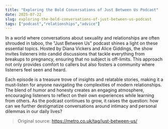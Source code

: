 ```yaml
---
title: "Exploring the Bold Conversations of Just Between Us Podcast"
date: 2025-07-22
slug: exploring-the-bold-conversations-of-just-between-us-podcast
tags: ["podcast","relationships","advice"]
---
```


In a world where conversations about sexuality and relationships are often shrouded in taboo, the "Just Between Us" podcast shines a light on these essential topics. Hosted by Diana Vickers and Alice Giddings, the show invites listeners into candid discussions that tackle everything from breakups to pregnancy, ensuring that no subject is off-limits. This approach not only provides comfort to callers but also fosters a community where listeners feel seen and heard.

Each episode is a treasure trove of insights and relatable stories, making it a must-listen for anyone navigating the complexities of modern relationships. The blend of humor and honesty creates an engaging atmosphere, encouraging listeners to reflect on their own experiences while learning from others. As the podcast continues to grow, it raises the question: how can we further destigmatize conversations around intimacy and personal dilemmas in our daily lives?
> Original source: https://metro.co.uk/tag/just-between-us/
